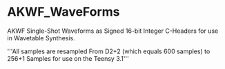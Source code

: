 AKWF_WaveForms
==============

AKWF Single-Shot Waveforms as Signed 16-bit Integer C-Headers for use in Wavetable Synthesis.

'''All samples are resampled From D2+2 (which equals 600 samples) to 256+1 Samples for use on the Teensy 3.1'''
